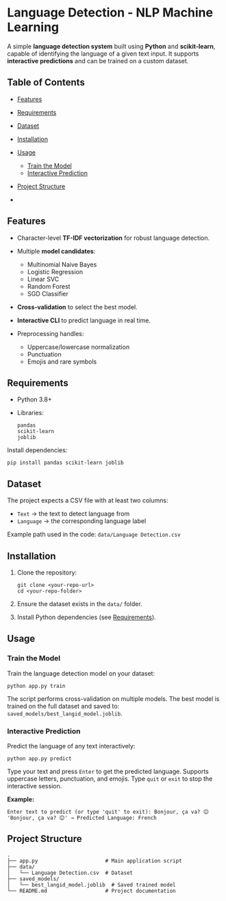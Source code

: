 # Language Detection - NLP Machine Learning

A simple **language detection system** built using **Python** and **scikit-learn**, capable of identifying the language of a given text input. It supports **interactive predictions** and can be trained on a custom dataset.

## **Table of Contents**

- [Features](https://github.com/Vashu252003/Language-Detection---NLP-machine-learning?tab=readme-ov-file#features)
- [Requirements](https://github.com/Vashu252003/Language-Detection---NLP-machine-learning?tab=readme-ov-file#requirements)
- [Dataset](https://www.kaggle.com/datasets/basilb2s/language-detection?resource=download)
- [Installation](https://github.com/Vashu252003/Language-Detection---NLP-machine-learning?tab=readme-ov-file#installation)
- [Usage](https://github.com/Vashu252003/Language-Detection---NLP-machine-learning?tab=readme-ov-file#usage)

  - [Train the Model](https://github.com/Vashu252003/Language-Detection---NLP-machine-learning?tab=readme-ov-file#train-the-model)
  - [Interactive Prediction](https://github.com/Vashu252003/Language-Detection---NLP-machine-learning?tab=readme-ov-file#interactive-prediction)

- [Project Structure](https://github.com/Vashu252003/Language-Detection---NLP-machine-learning?tab=readme-ov-file#project-structure)
-

## **Features**

- Character-level **TF-IDF vectorization** for robust language detection.
- Multiple **model candidates**:

  - Multinomial Naive Bayes
  - Logistic Regression
  - Linear SVC
  - Random Forest
  - SGD Classifier

- **Cross-validation** to select the best model.
- **Interactive CLI** to predict language in real time.
- Preprocessing handles:

  - Uppercase/lowercase normalization
  - Punctuation
  - Emojis and rare symbols

## **Requirements**

- Python 3.8+
- Libraries:

  ```
  pandas
  scikit-learn
  joblib

  ```

Install dependencies:

```
pip install pandas scikit-learn joblib

```

## **Dataset**

The project expects a CSV file with at least two columns:

- `Text` → the text to detect language from
- `Language` → the corresponding language label

Example path used in the code: `data/Language Detection.csv`

## **Installation**

1.  Clone the repository:

    ```
    git clone <your-repo-url>
    cd <your-repo-folder>

    ```

2.  Ensure the dataset exists in the `data/` folder.
3.  Install Python dependencies (see [Requirements](https://github.com/Vashu252003/Language-Detection---NLP-machine-learning?tab=readme-ov-file#installation)).

## **Usage**

### **Train the Model**

Train the language detection model on your dataset:

```
python app.py train

```

The script performs cross-validation on multiple models. The best model is trained on the full dataset and saved to: `saved_models/best_langid_model.joblib`.

### **Interactive Prediction**

Predict the language of any text interactively:

```
python app.py predict

```

Type your text and press `Enter` to get the predicted language. Supports uppercase letters, punctuation, and emojis. Type `quit` or `exit` to stop the interactive session.

**Example:**

```
Enter text to predict (or type 'quit' to exit): Bonjour, ça va? 😊
'Bonjour, ça va? 😊' → Predicted Language: French

```

## **Project Structure**

```
.
├── app.py                      # Main application script
├── data/
│   └── Language Detection.csv  # Dataset
├── saved_models/
│   └── best_langid_model.joblib  # Saved trained model
└── README.md                   # Project documentation
```
